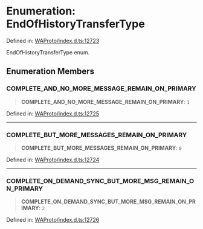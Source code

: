 # Enumeration: EndOfHistoryTransferType

Defined in: [WAProto/index.d.ts:12723](https://github.com/Fokusdotid/bail/blob/82f46c566476ac566bfd781dede14412fcdfb787/WAProto/index.d.ts#L12723)

EndOfHistoryTransferType enum.

## Enumeration Members

### COMPLETE\_AND\_NO\_MORE\_MESSAGE\_REMAIN\_ON\_PRIMARY

> **COMPLETE\_AND\_NO\_MORE\_MESSAGE\_REMAIN\_ON\_PRIMARY**: `1`

Defined in: [WAProto/index.d.ts:12725](https://github.com/Fokusdotid/bail/blob/82f46c566476ac566bfd781dede14412fcdfb787/WAProto/index.d.ts#L12725)

***

### COMPLETE\_BUT\_MORE\_MESSAGES\_REMAIN\_ON\_PRIMARY

> **COMPLETE\_BUT\_MORE\_MESSAGES\_REMAIN\_ON\_PRIMARY**: `0`

Defined in: [WAProto/index.d.ts:12724](https://github.com/Fokusdotid/bail/blob/82f46c566476ac566bfd781dede14412fcdfb787/WAProto/index.d.ts#L12724)

***

### COMPLETE\_ON\_DEMAND\_SYNC\_BUT\_MORE\_MSG\_REMAIN\_ON\_PRIMARY

> **COMPLETE\_ON\_DEMAND\_SYNC\_BUT\_MORE\_MSG\_REMAIN\_ON\_PRIMARY**: `2`

Defined in: [WAProto/index.d.ts:12726](https://github.com/Fokusdotid/bail/blob/82f46c566476ac566bfd781dede14412fcdfb787/WAProto/index.d.ts#L12726)
